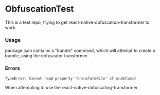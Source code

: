 # ObfuscationTest

This is a test repo, trying to get react-native-obfuscation-transformer to work.

### Usage

package.json contains a "bundle" command, which will attempt to create a bundle, using the obfuscator transformer.

### Errors

```
TypeError: Cannot read property 'transformFile' of undefined
```

When attempting to use the react-native-obfuscating-transformer.
